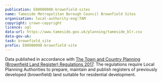 ```yaml
---
publication: E08000008-brownfield-sites
name: Tameside Metropolitan Borough Council Brownfield Sites
organisation: local-authority-eng:TAM
copyright: crown-copyright
licence: ogl
data-url: https://www.tameside.gov.uk/planning/tameside_blr.csv
data-gov-uk: 
task: brownfield_site
prefix: E08000008-brownfield-site
---
```


Data published in accordance with [The Town and Country Planning (Brownfield Land Register) Regulations 2017](http://www.legislation.gov.uk/uksi/2017/403/contents/made).
The regulations require Local Planning Authorities to prepare, maintain and publish registers of previously developed (brownfield) land suitable for residential development.

